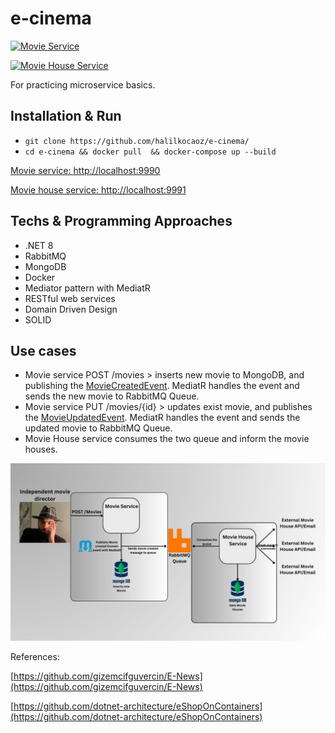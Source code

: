# e-cinema

[![Movie Service](https://github.com/halilkocaoz/e-cinema/actions/workflows/MovieService.yml/badge.svg)](https://github.com/halilkocaoz/e-cinema/actions/workflows/MovieService.yml)

[![Movie House Service](https://github.com/halilkocaoz/e-cinema/actions/workflows/MovieHouseService.yml/badge.svg)](https://github.com/halilkocaoz/e-cinema/actions/workflows/MovieHouseService.yml)

For practicing microservice basics.

## Installation & Run

* `git clone https://github.com/halilkocaoz/e-cinema/`
* `cd e-cinema && docker pull  && docker-compose up --build`

[Movie service: http://localhost:9990](http://localhost:9990/swagger/index.html)

[Movie house service: http://localhost:9991](http://localhost:9991/swagger/index.html)

## Techs & Programming Approaches

* .NET 8
* RabbitMQ
* MongoDB
* Docker
* Mediator pattern with MediatR
* RESTful web services
* Domain Driven Design
* SOLID
  
## Use cases

* Movie service POST /movies > inserts new movie to MongoDB, and publishing the [MovieCreatedEvent](/src/ECinema.Movie/Application/Movies/Events/MovieCreatedEvent.cs). MediatR handles the event and sends the new movie to RabbitMQ Queue.
* Movie service PUT /movies/{id} > updates exist movie, and publishes the [MovieUpdatedEvent](/src/ECinema.Movie/Application/Movies/Events/MovieUpdatedEvent.cs). MediatR handles the event and sends the updated movie to RabbitMQ Queue.
* Movie House service consumes the two queue and inform the movie houses.

![e-cinema](/assets/e-cinema.jpg)

References:

[https://github.com/gizemcifguvercin/E-News](https://github.com/gizemcifguvercin/E-News)

[https://github.com/dotnet-architecture/eShopOnContainers](https://github.com/dotnet-architecture/eShopOnContainers)
